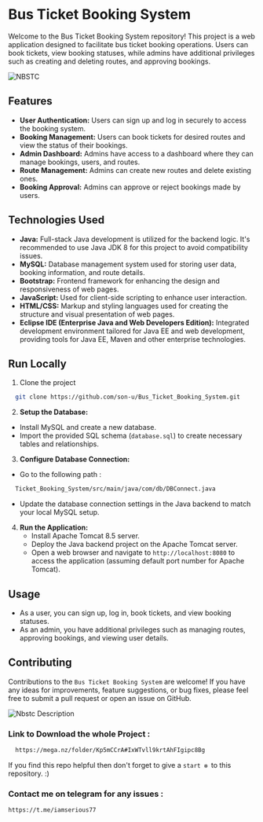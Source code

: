# Bus Ticket Booking System

Welcome to the Bus Ticket Booking System repository! This project is a web application designed to facilitate bus ticket booking operations. Users can book tickets, view booking statuses, while admins have additional privileges such as creating and deleting routes, and approving bookings.


![NBSTC](https://github.com/son-u/Bus_Ticket_Booking_System/assets/85066238/41b8d868-6988-4d2b-b77d-621bd131de4b)

## Features

- **User Authentication:** Users can sign up and log in securely to access the booking system.
- **Booking Management:** Users can book tickets for desired routes and view the status of their bookings.
- **Admin Dashboard:** Admins have access to a dashboard where they can manage bookings, users, and routes.
- **Route Management:** Admins can create new routes and delete existing ones.
- **Booking Approval:** Admins can approve or reject bookings made by users.

## Technologies Used

- **Java:** Full-stack Java development is utilized for the backend logic. It's recommended to use Java JDK 8 for this project to avoid compatibility issues.
- **MySQL:** Database management system used for storing user data, booking information, and route details.
- **Bootstrap:** Frontend framework for enhancing the design and responsiveness of web pages.
- **JavaScript:** Used for client-side scripting to enhance user interaction.
- **HTML/CSS:** Markup and styling languages used for creating the structure and visual presentation of web pages.
- **Eclipse IDE (Enterprise Java and Web Developers Edition):** Integrated development environment tailored for Java EE and web development, providing tools for Java EE, Maven and other enterprise technologies.

## Run Locally

1.  Clone the project

```bash
  git clone https://github.com/son-u/Bus_Ticket_Booking_System.git
```

2. **Setup the Database:**

- Install MySQL and create a new database.
- Import the provided SQL schema (`database.sql`) to create necessary tables and relationships.

3. **Configure Database Connection:**

- Go to the following path :
```bash
  Ticket_Booking_System/src/main/java/com/db/DBConnect.java
```

- Update the database connection settings in the Java backend to match your local MySQL setup.

4. **Run the Application:**
   - Install Apache Tomcat 8.5 server.
   - Deploy the Java backend project on the Apache Tomcat server.
   - Open a web browser and navigate to `http://localhost:8080` to access the application (assuming default port number for Apache Tomcat).

## Usage

- As a user, you can sign up, log in, book tickets, and view booking statuses.
- As an admin, you have additional privileges such as managing routes, approving bookings, and viewing user details.

## Contributing

Contributions to the `Bus Ticket Booking System` are welcome! If you have any ideas for improvements, feature suggestions, or bug fixes, please feel free to submit a pull request or open an issue on GitHub.

![Nbstc Description](https://github.com/son-u/Bus_Ticket_Booking_System/assets/85066238/76d15146-8917-4cd7-81ba-5d9fc5fc4041)

### Link to Download the whole Project :
```bash
  https://mega.nz/folder/Kp5mCCrA#IxWTvll9krtAhFIgipc8Bg
```


 If you find this repo helpful then don't forget to give a `start ❇️ `to this repository. :)

 
### Contact me on telegram for any issues :
`https://t.me/iamserious77`

